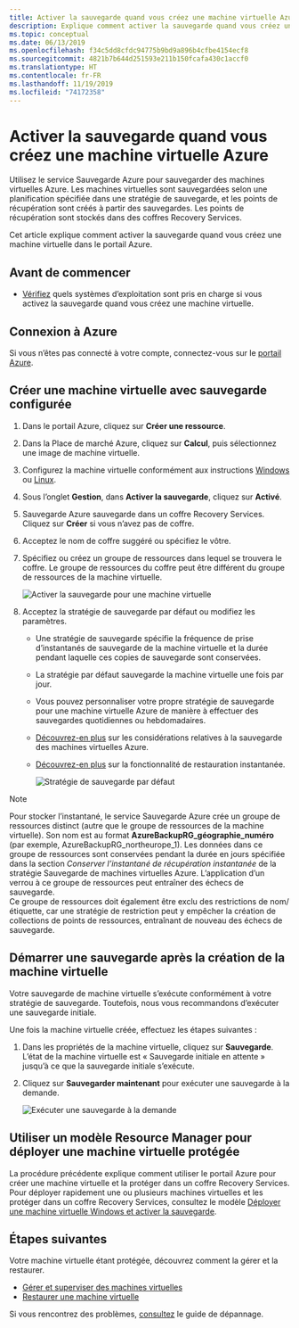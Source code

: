 ```yaml
---
title: Activer la sauvegarde quand vous créez une machine virtuelle Azure
description: Explique comment activer la sauvegarde quand vous créez une machine virtuelle Azure avec Sauvegarde Azure.
ms.topic: conceptual
ms.date: 06/13/2019
ms.openlocfilehash: f34c5dd8cfdc94775b9bd9a896b4cfbe4154ecf8
ms.sourcegitcommit: 4821b7b644d251593e211b150fcafa430c1accf0
ms.translationtype: HT
ms.contentlocale: fr-FR
ms.lasthandoff: 11/19/2019
ms.locfileid: "74172358"
---
```

# <a name="enable-backup-when-you-create-an-azure-vm"></a>Activer la sauvegarde quand vous créez une machine virtuelle Azure

Utilisez le service Sauvegarde Azure pour sauvegarder des machines virtuelles Azure. Les machines virtuelles sont sauvegardées selon une planification spécifiée dans une stratégie de sauvegarde, et les points de récupération sont créés à partir des sauvegardes. Les points de récupération sont stockés dans des coffres Recovery Services.

Cet article explique comment activer la sauvegarde quand vous créez une machine virtuelle dans le portail Azure.  

## <a name="before-you-start"></a>Avant de commencer

- [Vérifiez](backup-support-matrix-iaas.md#supported-backup-actions) quels systèmes d’exploitation sont pris en charge si vous activez la sauvegarde quand vous créez une machine virtuelle.

## <a name="sign-in-to-azure"></a>Connexion à Azure

Si vous n’êtes pas connecté à votre compte, connectez-vous sur le [portail Azure](https://portal.azure.com).

## <a name="create-a-vm-with-backup-configured"></a>Créer une machine virtuelle avec sauvegarde configurée

1. Dans le portail Azure, cliquez sur **Créer une ressource**.

2. Dans la Place de marché Azure, cliquez sur **Calcul**, puis sélectionnez une image de machine virtuelle.

3. Configurez la machine virtuelle conformément aux instructions [Windows](https://docs.microsoft.com/azure/virtual-machines/windows/quick-create-portal) ou [Linux](https://docs.microsoft.com/azure/virtual-machines/linux/quick-create-portal).

4. Sous l’onglet **Gestion**, dans **Activer la sauvegarde**, cliquez sur **Activé**.
5. Sauvegarde Azure sauvegarde dans un coffre Recovery Services. Cliquez sur **Créer** si vous n’avez pas de coffre.
6. Acceptez le nom de coffre suggéré ou spécifiez le vôtre.
7. Spécifiez ou créez un groupe de ressources dans lequel se trouvera le coffre. Le groupe de ressources du coffre peut être différent du groupe de ressources de la machine virtuelle.

    ![Activer la sauvegarde pour une machine virtuelle](./media/backup-during-vm-creation/enable-backup.png)

8. Acceptez la stratégie de sauvegarde par défaut ou modifiez les paramètres.
    - Une stratégie de sauvegarde spécifie la fréquence de prise d’instantanés de sauvegarde de la machine virtuelle et la durée pendant laquelle ces copies de sauvegarde sont conservées.
    - La stratégie par défaut sauvegarde la machine virtuelle une fois par jour.
    - Vous pouvez personnaliser votre propre stratégie de sauvegarde pour une machine virtuelle Azure de manière à effectuer des sauvegardes quotidiennes ou hebdomadaires.
    - [Découvrez-en plus](backup-azure-vms-introduction.md#backup-and-restore-considerations) sur les considérations relatives à la sauvegarde des machines virtuelles Azure.
    - [Découvrez-en plus](backup-instant-restore-capability.md) sur la fonctionnalité de restauration instantanée.

      ![Stratégie de sauvegarde par défaut](./media/backup-during-vm-creation/daily-policy.png)

> [!NOTE]
> Pour stocker l’instantané, le service Sauvegarde Azure crée un groupe de ressources distinct (autre que le groupe de ressources de la machine virtuelle). Son nom est au format **AzureBackupRG_géographie_numéro** (par exemple, AzureBackupRG_northeurope_1). Les données dans ce groupe de ressources sont conservées pendant la durée en jours spécifiée dans la section *Conserver l’instantané de récupération instantanée* de la stratégie Sauvegarde de machines virtuelles Azure.  L’application d’un verrou à ce groupe de ressources peut entraîner des échecs de sauvegarde. <br> Ce groupe de ressources doit également être exclu des restrictions de nom/étiquette, car une stratégie de restriction peut y empêcher la création de collections de points de ressources, entraînant de nouveau des échecs de sauvegarde.

## <a name="start-a-backup-after-creating-the-vm"></a>Démarrer une sauvegarde après la création de la machine virtuelle

Votre sauvegarde de machine virtuelle s’exécute conformément à votre stratégie de sauvegarde. Toutefois, nous vous recommandons d’exécuter une sauvegarde initiale.

Une fois la machine virtuelle créée, effectuez les étapes suivantes :

1. Dans les propriétés de la machine virtuelle, cliquez sur **Sauvegarde**. L’état de la machine virtuelle est « Sauvegarde initiale en attente » jusqu’à ce que la sauvegarde initiale s’exécute.
2. Cliquez sur **Sauvegarder maintenant** pour exécuter une sauvegarde à la demande.

    ![Exécuter une sauvegarde à la demande](./media/backup-during-vm-creation/run-backup.png)

## <a name="use-a-resource-manager-template-to-deploy-a-protected-vm"></a>Utiliser un modèle Resource Manager pour déployer une machine virtuelle protégée

La procédure précédente explique comment utiliser le portail Azure pour créer une machine virtuelle et la protéger dans un coffre Recovery Services. Pour déployer rapidement une ou plusieurs machines virtuelles et les protéger dans un coffre Recovery Services, consultez le modèle [Déployer une machine virtuelle Windows et activer la sauvegarde](https://azure.microsoft.com/resources/templates/101-recovery-services-create-vm-and-configure-backup/).

## <a name="next-steps"></a>Étapes suivantes

Votre machine virtuelle étant protégée, découvrez comment la gérer et la restaurer.

- [Gérer et superviser des machines virtuelles](backup-azure-manage-vms.md)
- [Restaurer une machine virtuelle](backup-azure-arm-restore-vms.md)

Si vous rencontrez des problèmes, [consultez](backup-azure-vms-troubleshoot.md) le guide de dépannage.

